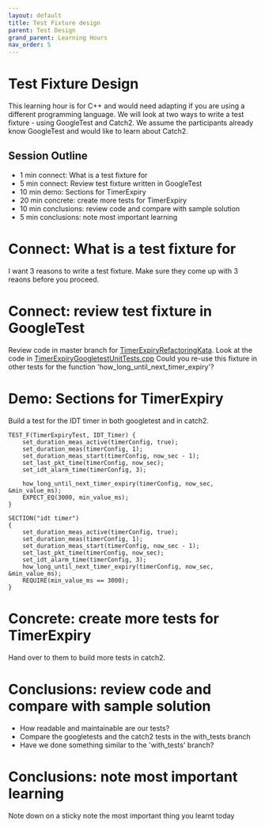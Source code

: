 ```yaml
---
layout: default
title: Test Fixture design
parent: Test Design
grand_parent: Learning Hours
nav_order: 5
---
```


# Test Fixture Design

This learning hour is for C++ and would need adapting if you are using a different programming language. We will look at two ways to write a test fixture - using GoogleTest and Catch2. We assume the participants already know GoogleTest and would like to learn about Catch2.

## Session Outline

* 1 min connect: What is a test fixture for
* 5 min connect: Review test fixture written in GoogleTest 
* 10 min demo: Sections for TimerExpiry
* 20 min concrete: create more tests for TimerExpiry
* 10 min conclusions: review code and compare with sample solution
* 5 min conclusions: note most important learning

# Connect: What is a test fixture for 

I want 3 reasons to write a test fixture. Make sure they come up with 3 reaons before you proceed. 

# Connect: review test fixture in GoogleTest

Review code in master branch for [TimerExpiryRefactoringKata](https://github.com/emilybache/TimerExpiry-Refactoring-Kata). Look at the code in [TimerExpiryGoogletestUnitTests.cpp](https://github.com/emilybache/TimerExpiry-Refactoring-Kata/blob/master/c/test/googletest_unittest/TimerExpiryGoogletestUnitTests.cpp) Could you re-use this fixture in other tests for the function 'how_long_until_next_timer_expiry'?


# Demo: Sections for TimerExpiry

Build a test for the IDT timer in both googletest and in catch2.

	TEST_F(TimerExpiryTest, IDT_Timer) {
	    set_duration_meas_active(timerConfig, true);
	    set_duration_meas(timerConfig, 1);
	    set_duration_meas_start(timerConfig, now_sec - 1);
	    set_last_pkt_time(timerConfig, now_sec);
	    set_idt_alarm_time(timerConfig, 3);

	    how_long_until_next_timer_expiry(timerConfig, now_sec, &min_value_ms);
	    EXPECT_EQ(3000, min_value_ms);
	}

	SECTION("idt timer")
    {
        set_duration_meas_active(timerConfig, true);
        set_duration_meas(timerConfig, 1);
        set_duration_meas_start(timerConfig, now_sec - 1);
        set_last_pkt_time(timerConfig, now_sec);
        set_idt_alarm_time(timerConfig, 3);
        how_long_until_next_timer_expiry(timerConfig, now_sec, &min_value_ms);
        REQUIRE(min_value_ms == 3000);
    }

# Concrete: create more tests for TimerExpiry

Hand over to them to build more tests in catch2.

# Conclusions: review code and compare with sample solution

* How readable and maintainable are our tests?
* Compare the googletests and the catch2 tests in the with_tests branch
* Have we done something similar to the 'with_tests' branch?

# Conclusions: note most important learning

Note down on a sticky note the most important thing you learnt today


